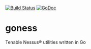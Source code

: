 [![Build Status](https://travis-ci.org/attwad/goness.svg?branch=master)](https://travis-ci.org/attwad/goness)
[![GoDoc](https://godoc.org/github.com/attwad/goness?status.png)](https://godoc.org/github.com/attwad/goness)


goness
======

Tenable Nessus® utilities written in Go
